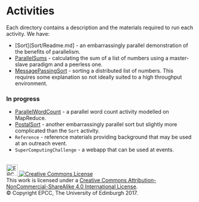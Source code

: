 # Activities

Each directory contains a description and the materials required to run each activity. We have:

* [Sort](Sort/Readme.md] - an embarrassingly parallel demonstration of the benefits of parallelism.
* [ParallelSums](ParallelSums/Readme.md) - calculating the sum of a list of numbers using a master-slave paradigm and a peerless one.
* [MessagePassingSort](MessagePassingSort/Readme.md) - sorting a distributed list of numbers. This requires some explanation 
   so not ideally suited to a high throughput environment.

### In progress

* [ParallelWordCount](ParallelWordCount/Readme.md) - a parallel word count activity modelled on MapReduce.
* [PostalSort](PostalSort/Readme.md) - another embarrassingly parallel sort but slightly more complicated than the `Sort` activity.
* `Reference` - reference materials providing background that may be used at an outreach event.
* `SuperComputingChallenge` - a webapp that can be used at events.
 
<!-- Licensing and copyright stuff below -->
<br>
<a href="http://www.epcc.ed.ac.uk">
<img alt="EPCC logo" src="https://www.epcc.ed.ac.uk/sites/all/themes/epcc/images/epcc-logo.png" height="31"/>
</a>
<a rel="license" href="http://creativecommons.org/licenses/by-nc-sa/4.0/">
<img alt="Creative Commons License" style="border-width:0"
     src="https://i.creativecommons.org/l/by-nc-sa/4.0/88x31.png" />
</a><br />
This work is licensed under a <a rel="license" href="http://creativecommons.org/licenses/by-nc-sa/4.0/">
Creative Commons Attribution-NonCommercial-ShareAlike 4.0 International License</a>.<br/>
&copy; Copyright EPCC, The University of Edinburgh 2017.

